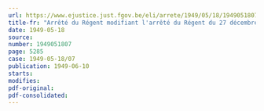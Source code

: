 ```yaml
---
url: https://www.ejustice.just.fgov.be/eli/arrete/1949/05/18/1949051807/justel
title-fr: "Arrêté du Régent modifiant l'arrêté du Régent du 27 décembre 1947 relatif à l'aide aux industries nouvelles"
date: 1949-05-18
source:
number: 1949051807
page: 5285
case: 1949-05-18/07
publication: 1949-06-10
starts:
modifies:
pdf-original:
pdf-consolidated:
---
```


